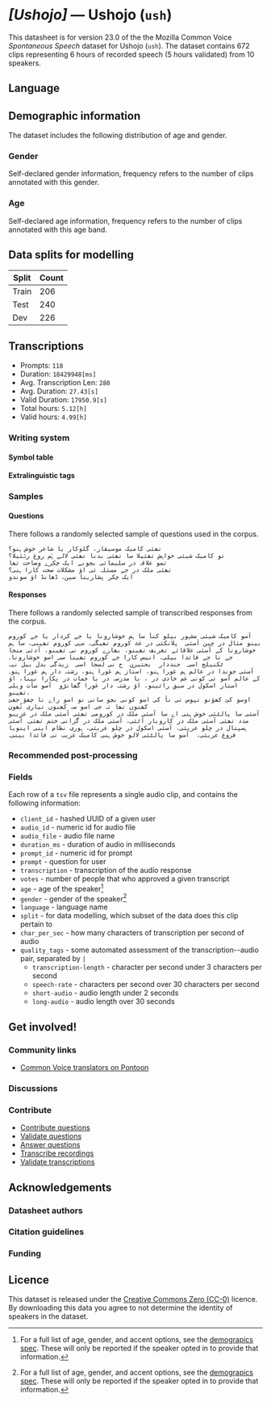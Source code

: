 # *[Ushojo]* &mdash; Ushojo (`ush`)
This datasheet is for version 23.0 of the the Mozilla Common Voice *Spontaneous Speech* dataset 
for Ushojo (`ush`). The dataset contains 672 clips representing 6 hours of recorded
speech (5 hours validated) from 10 speakers.

## Language
<!-- {{LANGUAGE_DESCRIPTION}} -->
<!-- Provide a brief (1-2 paragraph) description of your language -->

## Demographic information
The dataset includes the following distribution of age and gender.
<!-- You can get a lot of the information in this section from https://analyzer.cv-toolbox.web.tr/browse -->

### Gender
Self-declared gender information, frequency refers to the number of clips annotated with this gender.
<!-- {{GENDER_TABLE}} -->
<!-- @ AUTOMATICALLY GENERATED @ -->
<!-- | Gender | Frequency |
|--------|-----------|
| male, masculine | ? |
| undeclared | ? |
| female, feminine | ? | -->

### Age
Self-declared age information, frequency refers to the number of clips annotated with this age band.
<!-- {{AGE_TABLE}} -->
<!-- @ AUTOMATICALLY GENERATED @ -->
<!-- | Age band | Frequency |
|----------|-----------|
| teens | ? |
| twenties | ? |
| thirties | ? |
| fourties | ? |
| fifties | ? |
   ...if other age ranges are present in your data, add rows... -->

## Data splits for modelling



 | Split | Count |
|-|-|
| Train | 206 |
| Test | 240 |
| Dev | 226 |


## Transcriptions

* Prompts: `118`
* Duration: `18429948[ms]`
* Avg. Transcription Len: `280`
* Avg. Duration: `27.43[s]`
* Valid Duration: `17950.9[s]`
* Total hours: `5.12[h]`
* Valid hours: `4.99[h]`

<!-- {{TRANSCRIPTIONS_DESCRIPTION}} -->
<!-- A description of the transcription system used -->

### Writing system
<!-- {{WRITING_SYSTEM_DESCRIPTION}} -->
<!-- @ OPTIONAL @ -->
<!-- A description of the writing system (or writing systems) used in the text corpus -->

#### Symbol table
<!-- {{ALPHABET_TABLE}} -->
<!-- @ OPTIONAL @ -->
<!-- If the writing system is alphabetic, you can include the valid alphabet here -->

#### Extralinguistic tags

### Samples

#### Questions
There follows a randomly selected sample of questions used in the corpus.

```
تھئی کامیک موسیقار، گلوکار یا شاعر خوش ہنو؟
تو کامیک شیئی خواہش تھئیلا سا تھئی بدنا تھئی لالے ہُم روغ رݜئیلا؟
تمو علاقہ در سلیمائی بجونے ایک چکرے وضاحت تھا
تھئی ملک در جے مسئلہ ئی اؤ مشکلات صحت کارا ہنی؟
ایک چکر پشاریتا سین، ڈھانڈ اؤ سوندو
```

<!-- {{QUESTIONS_SAMPLE}} -->

#### Responses
There follows a randomly selected sample of transcribed responses from the corpus.

```
آسو کامیک شیئی مشہور بیلو کنأ سا ہم خوشارونا یا جے کردار یا جے کوروم بینو مثال در چین آسئی  پلانکئی در غٹ کوروم تھیگی، سہی کوروم تھینی، سا ہم خوشارونا کے آسئی علاقائے تعریف تھینو، بھارے کوروم نی تھینو، آدئی منجا جے نا جے فائدا بیلی، انیس کارا جے کوروم تھینا سی اسو خوشارونا۔ 
ٹکنیلج اسی  جنددار  بحتیرن  ح نی لسجا اسی  زیدگی بدل بیل نیہ
آسئی جوندا در عالم ہم غورا ہنو، استاز ہم غورا ہنو، رشتہ دار ہم غورا ہنو۔ کے عالم آسو تی کونی غم خادی در ، یا مدرسہ در یا جمات در پکارا بینا، اؤ استاز اسکول در سبق رائینو، اؤ رشتہ دار غورا گھانڑو  آسو سأت ویلی تھینو، 
اوسو کئ کھؤنو تپوس تی نأ کی اسو کونی بچو ساتی نو اسو راے نا چھؤ جھئ کھنوں تھا تہ جی اسو سہ کھنوں تیاری تُھون 
آسئی سا پالٹئی خوش ہنی اے سا آسئی ملک در کورومی تھئی آسئی ملک در غریبو مدد تھئی آسئی ملک در کاروبار آٹئی، آسئی ملک در گرانی ختم تھئی۔ آسئی ہسپتال در ڇلو غریئی، آسئی اسکول در ڇلو غریئی، ہوری نظام اینی اینویا فروغ غریئی،  آسو سا پالٹئی لالو خوش ہنی کامیک غریب تی فائدا بینی۔ 
```

<!-- {{TRANSCRIPTIONS_SAMPLE}} -->

### Recommended post-processing
<!-- {{RECOMMENDED_POSTPROCESSING_DESCRIPTION}} -->
<!-- @ OPTIONAL @ -->
<!-- What should people do before they use the data, for example Unicode normalisation or normalisation of extralinguistic tags -->

### Fields
Each row of a `tsv` file represents a single audio clip, and contains the following information:

* `client_id` - hashed UUID of a given user
* `audio_id` - numeric id for audio file
* `audio_file` - audio file name
* `duration_ms` - duration of audio in milliseconds
* `prompt_id` - numeric id for prompt
* `prompt` - question for user
* `transcription` - transcription of the audio response
* `votes` - number of people that who approved a given transcript
* `age` - age of the speaker[^1]
* `gender` - gender of the speaker[^1]
* `language` - language name
* `split` - for data modelling, which subset of the data does this clip pertain to
* `char_per_sec` - how many characters of transcription per second of audio
* `quality_tags` - some automated assessment of the transcription--audio pair, separated by `|`
   *  `transcription-length` - character per second under 3 characters per second
   * `speech-rate` - characters per second over 30 characters per second
   * `short-audio` - audio length under 2 seconds
   * `long-audio` - audio length over 30 seconds

#### 
[^1]: For a full list of age, gender, and accent options, see the
[demograpics
spec](https://github.com/common-voice/common-voice/blob/main/web/src/stores/demographics.ts). These
will only be reported if the speaker opted in to provide that
information.

## Get involved!

### Community links

* [Common Voice translators on Pontoon](https://pontoon.mozilla.org/ush/common-voice/contributors/)

<!-- {{COMMUNITY_LINKS_LIST}} -->
<!-- @ OPTIONAL @ -->
<!-- Links to community chats / fora -->

### Discussions
<!-- {{DISCUSSION_LINKS_LIST}} -->
<!-- @ OPTIONAL @ -->
<!-- Any links to discussions, for example on Discourse or other fora or blogs can be included here -->

### Contribute
* [Contribute questions](https://commonvoice.mozilla.org/spontaneous-speech/beta/question)
* [Validate questions](https://commonvoice.mozilla.org/spontaneous-speech/beta/validate)
* [Answer questions](https://commonvoice.mozilla.org/spontaneous-speech/beta/prompts)
* [Transcribe recordings](https://commonvoice.mozilla.org/spontaneous-speech/beta/transcribe)
* [Validate transcriptions](https://commonvoice.mozilla.org/spontaneous-speech/beta/check-transcript)
<!-- {{CONTRIBUTE_LINKS_LIST}} -->
<!-- Here you can include links for how to contribute to the dataset -->

## Acknowledgements

### Datasheet authors
<!-- {{DATASHEET_AUTHORS_LIST}} -->
<!-- A list in the format of: Your Name <email@email.com> -->

### Citation guidelines
<!-- {{CITATION_DESCRIPTION}} -->
<!-- @ OPTIONAL @ -->
<!-- If you published a paper and would like people to cite it, you can include the BiBTeX here -->

### Funding
<!-- {{FUNDING_DESCRIPTION}} -->
<!-- @ OPTIONAL @ -->
<!-- If you received any funding, you can include the acknowledgement here -->

## Licence
This dataset is released under the [Creative Commons Zero (CC-0)](https://creativecommons.org/public-domain/cc0/) licence. By downloading this data
you agree to not determine the identity of speakers in the dataset.